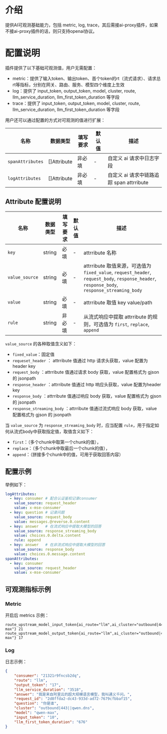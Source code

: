 # 介绍
提供AI可观测基础能力，包括 metric, log, trace，其后需接ai-proxy插件，如果不接ai-proxy插件的话，则只支持openai协议。

# 配置说明
插件提供了以下基础可观测值，用户无需配置：
- metric：提供了输入token、输出token、首个token的rt（流式请求）、请求总rt等指标，分别在网关、路由、服务、模型四个维度上生效
- log：提供了 input_token, output_token, model, cluster, route, llm_service_duration, llm_first_token_duration 等字段
- trace：提供了 input_token, output_token, model, cluster, route, llm_service_duration, llm_first_token_duration 等字段

用户还可以通过配置的方式对可观测的值进行扩展：

| 名称             | 数据类型  | 填写要求 | 默认值 | 描述                     |
|----------------|-------|------|-----|------------------------|
| `spanAttributes` | []Attribute | 非必填  | -   | 自定义 ai 请求中日志字段 |
| `logAttributes` | []Attribute | 非必填  | -   | 自定义 ai 请求中链路追踪 span attrribute |

## Attribute 配置说明
| 名称             | 数据类型  | 填写要求 | 默认值 | 描述                     |
|----------------|-------|-----|-----|------------------------|
| `key`         | string | 必填  | -   | attrribute 名称           |
| `value_source` | string | 必填  | -   | attrribute 取值来源，可选值为 `fixed_value`, `request_header`, `request_body`, `response_header`, `response_body`, `response_streaming_body`             |
| `value`      | string | 必填  | -   | attrribute 取值 key value/path |
| `rule`      | string | 非必填  | -   | 从流式响应中提取 attrribute 的规则，可选值为 `first`, `replace`, `append`|

`value_source` 的各种取值含义如下：
- `fixed_value`：固定值
- `requeset_header` ： attrribute 值通过 http 请求头获取，value 配置为 header key
- `request_body` ：attrribute 值通过请求 body 获取，value 配置格式为 gjson 的 jsonpath
- `response_header` ：attrribute 值通过 http 响应头获取，value 配置为header key
- `response_body` ：attrribute 值通过响应 body 获取，value 配置格式为 gjson 的 jsonpath
- `response_streaming_body` ：attrribute 值通过流式响应 body 获取，value 配置格式为 gjson 的 jsonpath


当 `value_source` 为 `response_streaming_body` 时，应当配置 `rule`，用于指定如何从流式body中获取指定值，取值含义如下：
- `first`：（多个chunk中取第一个chunk的值），
- `replace`：（多个chunk中取最后一个chunk的值），
- `append`：（拼接多个chunk中的值，可用于获取回答内容）

## 配置示例
举例如下： 
```yaml
logAttributes:
  - key: consumer # 配合认证鉴权记录consumer
    value_source: request_header
    value: x-mse-consumer
  - key: question # 记录问题
    value_source: request_body
    value: messages.@reverse.0.content
  - key: answer   # 在流式响应中提取大模型的回答
    value_source: response_streaming_body
    value: choices.0.delta.content
    rule: append
  - key: answer   # 在非流式响应中提取大模型的回答
    value_source: response_body
    value: choices.0.message.content
spanAttributes:
  - key: consumer
    value_source: request_header
    value: x-mse-consumer
```

## 可观测指标示例
### Metric
开启后 metrics 示例：
```
route_upstream_model_input_token{ai_route="llm",ai_cluster="outbound|443||qwen.dns",ai_model="qwen-max"} 21
route_upstream_model_output_token{ai_route="llm",ai_cluster="outbound|443||qwen.dns",ai_model="qwen-max"} 17
```

### Log
日志示例：

```json
{
    "consumer": "21321r9fncsb2dq",
    "route": "llm",
    "output_token": "17",
    "llm_service_duration": "3518",
    "answer": "我是来自阿里云的超大规模语言模型，我叫通义千问。",
    "request_id": "2d8ffda2-dc43-933d-ad72-7679cfbbaf15",
    "question": "你是谁",
    "cluster": "outbound|443||qwen.dns",
    "model": "qwen-max",
    "input_token": "10",
    "llm_first_token_duration": "676"
}
```